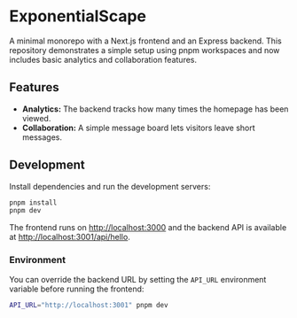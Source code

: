 # ExponentialScape

A minimal monorepo with a Next.js frontend and an Express backend. This repository demonstrates a simple setup using pnpm workspaces and now includes basic analytics and collaboration features.

## Features

- **Analytics:** The backend tracks how many times the homepage has been viewed.
- **Collaboration:** A simple message board lets visitors leave short messages.

## Development

Install dependencies and run the development servers:

```bash
pnpm install
pnpm dev
```

The frontend runs on [http://localhost:3000](http://localhost:3000) and the backend API is available at [http://localhost:3001/api/hello](http://localhost:3001/api/hello).

### Environment

You can override the backend URL by setting the `API_URL` environment variable before running the frontend:

```bash
API_URL="http://localhost:3001" pnpm dev
```
